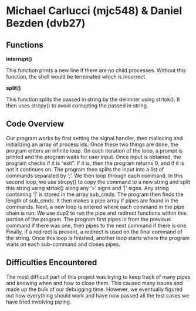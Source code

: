 # Michael Carlucci (mjc548) & Daniel Bezden (dvb27)

## Functions
**interrupt()**

This function prints a new line if there are no child processes. Without this function, the shell would be terminated which is incorrect.

**split()**

This function splits the passed in string by the delimiter using strtok(). It then uses strcpy() to avoid corrupting the passed in string.

## Code Overview
Our program works by first setting the signal handler, then mallocing and initializing an array of process ids. Once these two things are done, the program enters an infinite loop. On each iteration of the loop, a prompt is printed and the program waits for user input. Once input is obtained, the program checks if it is “exit”. If it is, then the program returns 0, and if it is not it continues on. The program then splits the input into a list of commands separated by ‘;’. We then loop through each command. In this second loop, we use strcpy() to copy the command to a new string and split this string using strtok() along any ‘>’ signs and ‘|’ signs. Any string containing ‘|’ is stored in the array sub_cmds. The program then finds the length of sub_cmds. It then makes a pipe array if pipes are found in  the commands. Next, a new loop is entered where each command in the pipe chain is run. We use dup2 to run the pipe and redirect functions within this portion of the program. The program first pipes in from the previous command if there was one, then pipes to the next command if there is one. Finally, if a redirect is present, a redirect is used on the final command of the string. Once this loop is finished, another loop starts where the program waits on each sub-command and closes pipes.

## Difficulties Encountered
The most difficult part of this project was trying to keep track of many pipes and knowing when and how to close them. This caused many issues and made up the bulk of our debugging time. However, we eventually figured out how everything should work and have now passed all the test cases we have tried involving piping.
